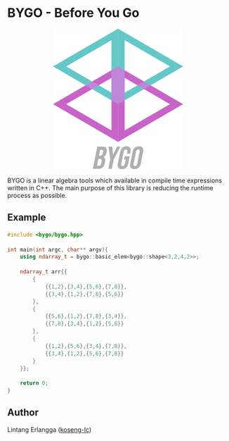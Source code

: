 # BYGO - Before You Go

<div align="center">

![Logo](bygo-logo.png)
</div>

BYGO is a linear algebra tools which available in compile time expressions written in C++. The main purpose of this library is reducing the runtime process as possible.

## Example
```cpp
#include <bygo/bygo.hpp>

int main(int argc, char** argv){
    using ndarray_t = bygo::basic_elem<bygo::shape<3,2,4,2>>;

    ndarray_t arr{{
        {
            {{1,2},{3,4},{5,6},{7,8}},
            {{3,4},{1,2},{7,8},{5,6}}
        },
        {
            {{5,6},{1,2},{7,8},{3,4}},
            {{7,8},{3,4},{1,2},{5,6}}
        },
        {
            {{1,2},{5,6},{3,4},{7,8}},
            {{3,4},{1,2},{5,6},{7,8}}
        }
    }};

    return 0;
}
```

## Author
Lintang Erlangga ([koseng-lc](https://github.com/koseng-lc))